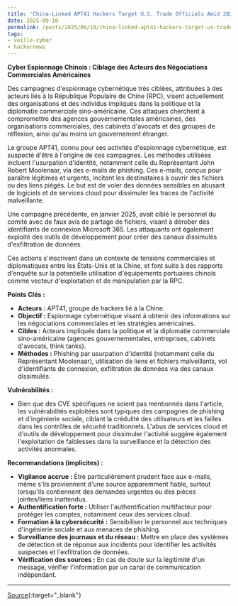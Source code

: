 ```yaml
---
title: 'China-Linked APT41 Hackers Target U.S. Trade Officials Amid 2025 Negotiations'
date: 2025-09-10
permalink: /posts/2025/09/10/china-linked-apt41-hackers-target-us-trade-officials-amid-2025-negotiations/
tags:
- veille-cyber
- hackernews
---
```

**Cyber Espionnage Chinois : Ciblage des Acteurs des Négociations Commerciales Américaines**

Des campagnes d'espionnage cybernétique très ciblées, attribuées à des acteurs liés à la République Populaire de Chine (RPC), visent actuellement des organisations et des individus impliqués dans la politique et la diplomatie commerciale sino-américaine. Ces attaques cherchent à compromettre des agences gouvernementales américaines, des organisations commerciales, des cabinets d'avocats et des groupes de réflexion, ainsi qu'au moins un gouvernement étranger.

Le groupe APT41, connu pour ses activités d'espionnage cybernétique, est suspecté d'être à l'origine de ces campagnes. Les méthodes utilisées incluent l'usurpation d'identité, notamment celle du Représentant John Robert Moolenaar, via des e-mails de phishing. Ces e-mails, conçus pour paraître légitimes et urgents, incitent les destinataires à ouvrir des fichiers ou des liens piégés. Le but est de voler des données sensibles en abusant de logiciels et de services cloud pour dissimuler les traces de l'activité malveillante.

Une campagne précédente, en janvier 2025, avait ciblé le personnel du comité avec de faux avis de partage de fichiers, visant à dérober des identifiants de connexion Microsoft 365. Les attaquants ont également exploité des outils de développement pour créer des canaux dissimulés d'exfiltration de données.

Ces actions s'inscrivent dans un contexte de tensions commerciales et diplomatiques entre les États-Unis et la Chine, et font suite à des rapports d'enquête sur la potentielle utilisation d'équipements portuaires chinois comme vecteur d'exploitation et de manipulation par la RPC.

**Points Clés :**

*   **Acteurs :** APT41, groupe de hackers lié à la Chine.
*   **Objectif :** Espionnage cybernétique visant à obtenir des informations sur les négociations commerciales et les stratégies américaines.
*   **Cibles :** Acteurs impliqués dans la politique et la diplomatie commerciale sino-américaine (agences gouvernementales, entreprises, cabinets d'avocats, think tanks).
*   **Méthodes :** Phishing par usurpation d'identité (notamment celle du Représentant Moolenaar), utilisation de liens et fichiers malveillants, vol d'identifiants de connexion, exfiltration de données via des canaux dissimulés.

**Vulnérabilités :**

*   Bien que des CVE spécifiques ne soient pas mentionnés dans l'article, les vulnérabilités exploitées sont typiques des campagnes de phishing et d'ingénierie sociale, ciblant la crédulité des utilisateurs et les failles dans les contrôles de sécurité traditionnels. L'abus de services cloud et d'outils de développement pour dissimuler l'activité suggère également l'exploitation de faiblesses dans la surveillance et la détection des activités anormales.

**Recommandations (implicites) :**

*   **Vigilance accrue :** Être particulièrement prudent face aux e-mails, même s'ils proviennent d'une source apparemment fiable, surtout lorsqu'ils contiennent des demandes urgentes ou des pièces jointes/liens inattendus.
*   **Authentification forte :** Utiliser l'authentification multifacteur pour protéger les comptes, notamment ceux des services cloud.
*   **Formation à la cybersécurité :** Sensibiliser le personnel aux techniques d'ingénierie sociale et aux menaces de phishing.
*   **Surveillance des journaux et du réseau :** Mettre en place des systèmes de détection et de réponse aux incidents pour identifier les activités suspectes et l'exfiltration de données.
*   **Vérification des sources :** En cas de doute sur la légitimité d'un message, vérifier l'information par un canal de communication indépendant.

---
[Source](https://thehackernews.com/2025/09/china-linked-apt41-hackers-target-us.html){:target="_blank"}
